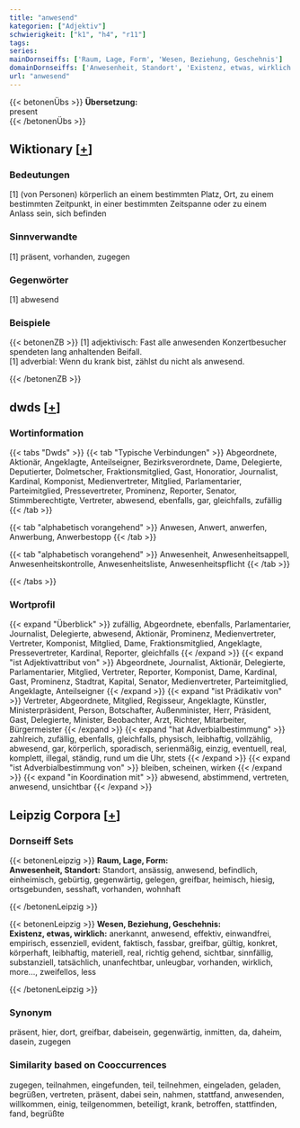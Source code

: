 ```yaml
---
title: "anwesend"
kategorien: ["Adjektiv"]
schwierigkeit: ["k1", "h4", "r11"]
tags:
series:
mainDornseiffs: ['Raum, Lage, Form', 'Wesen, Beziehung, Geschehnis']
domainDornseiffs: ['Anwesenheit, Standort', 'Existenz, etwas, wirklich']
url: "anwesend"
---
```


{{< betonenÜbs >}}
**Übersetzung:**  
present  
{{< /betonenÜbs >}}

## Wiktionary [[+](https://de.wiktionary.org/wiki/anwesend)]

### Bedeutungen
[1] (von Personen) körperlich an einem bestimmten Platz, Ort, zu einem bestimmten Zeitpunkt, in einer bestimmten Zeitspanne oder zu einem Anlass sein, sich befinden  

### Sinnverwandte
[1] präsent, vorhanden, zugegen  

### Gegenwörter
[1] abwesend  

### Beispiele
{{< betonenZB >}}
[1] adjektivisch: Fast alle anwesenden Konzertbesucher spendeten lang anhaltenden Beifall.  
[1] adverbial: Wenn du krank bist, zählst du nicht als anwesend.  

{{< /betonenZB >}}


## dwds [[+](https://www.dwds.de/wb/anwesend)]

### Wortinformation
{{< tabs "Dwds" >}}
{{< tab "Typische Verbindungen" >}}
Abgeordnete, Aktionär, Angeklagte, Anteilseigner, Bezirksverordnete, Dame, Delegierte, Deputierter, Dolmetscher, Fraktionsmitglied, Gast, Honoratior, Journalist, Kardinal, Komponist, Medienvertreter, Mitglied, Parlamentarier, Parteimitglied, Pressevertreter, Prominenz, Reporter, Senator, Stimmberechtigte, Vertreter, abwesend, ebenfalls, gar, gleichfalls, zufällig
{{< /tab >}}

{{< tab "alphabetisch vorangehend" >}}
Anwesen, Anwert, anwerfen, Anwerbung, Anwerbestopp
{{< /tab >}}

{{< tab "alphabetisch vorangehend" >}}
Anwesenheit, Anwesenheitsappell, Anwesenheitskontrolle, Anwesenheitsliste, Anwesenheitspflicht
{{< /tab >}}

{{< /tabs >}}

### Wortprofil
{{< expand "Überblick" >}} zufällig, Abgeordnete, ebenfalls, Parlamentarier, Journalist, Delegierte, abwesend, Aktionär, Prominenz, Medienvertreter, Vertreter, Komponist, Mitglied, Dame, Fraktionsmitglied, Angeklagte, Pressevertreter, Kardinal, Reporter, gleichfalls {{< /expand >}}
{{< expand "ist Adjektivattribut von" >}} Abgeordnete, Journalist, Aktionär, Delegierte, Parlamentarier, Mitglied, Vertreter, Reporter, Komponist, Dame, Kardinal, Gast, Prominenz, Stadtrat, Kapital, Senator, Medienvertreter, Parteimitglied, Angeklagte, Anteilseigner {{< /expand >}}
{{< expand "ist Prädikativ von" >}} Vertreter, Abgeordnete, Mitglied, Regisseur, Angeklagte, Künstler, Ministerpräsident, Person, Botschafter, Außenminister, Herr, Präsident, Gast, Delegierte, Minister, Beobachter, Arzt, Richter, Mitarbeiter, Bürgermeister {{< /expand >}}
{{< expand "hat Adverbialbestimmung" >}} zahlreich, zufällig, ebenfalls, gleichfalls, physisch, leibhaftig, vollzählig, abwesend, gar, körperlich, sporadisch, serienmäßig, einzig, eventuell, real, komplett, illegal, ständig, rund um die Uhr, stets {{< /expand >}}
{{< expand "ist Adverbialbestimmung von" >}} bleiben, scheinen, wirken {{< /expand >}}
{{< expand "in Koordination mit" >}} abwesend, abstimmend, vertreten, anwesend, unsichtbar {{< /expand >}}

## Leipzig Corpora [[+](https://corpora.uni-leipzig.de/en/res?word=anwesend&corpusId=deu_newscrawl-public_2018)]

### Dornseiff Sets
{{< betonenLeipzig >}}
**Raum, Lage, Form:**  
**Anwesenheit, Standort:** Standort, ansässig, anwesend, befindlich, einheimisch, gebürtig, gegenwärtig, gelegen, greifbar, heimisch, hiesig, ortsgebunden, sesshaft, vorhanden, wohnhaft  

{{< /betonenLeipzig >}}


{{< betonenLeipzig >}}
**Wesen, Beziehung, Geschehnis:**  
**Existenz, etwas, wirklich:** anerkannt, anwesend, effektiv, einwandfrei, empirisch, essenziell, evident, faktisch, fassbar, greifbar, gültig, konkret, körperhaft, leibhaftig, materiell, real, richtig gehend, sichtbar, sinnfällig, substanziell, tatsächlich, unanfechtbar, unleugbar, vorhanden, wirklich, more..., zweifellos, less  

{{< /betonenLeipzig >}}

### Synonym
präsent, hier, dort, greifbar, dabeisein, gegenwärtig, inmitten, da, daheim, dasein, zugegen


### Similarity based on Cooccurrences
zugegen, teilnahmen, eingefunden, teil, teilnehmen, eingeladen, geladen, begrüßen, vertreten, präsent, dabei sein, nahmen, stattfand, anwesenden, willkommen, einig, teilgenommen, beteiligt, krank, betroffen, stattfinden, fand, begrüßte

